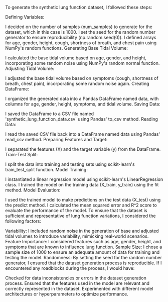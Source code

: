 To generate the synthetic lung function dataset, I followed these steps:

Defining Variables:

I decided on the number of samples (num_samples) to generate for the dataset, which in this case is 1000.
I set the seed for the random number generator to ensure reproducibility (np.random.seed(0)).
I defined arrays for age, gender, height, cough, shortness of breath, and chest pain using NumPy's random functions.
Generating Base Tidal Volume:

I calculated the base tidal volume based on age, gender, and height, incorporating some random noise using NumPy's random normal function.
Adjusting Tidal Volume:

I adjusted the base tidal volume based on symptoms (cough, shortness of breath, chest pain), incorporating some random noise again.
Creating DataFrame:

I organized the generated data into a Pandas DataFrame named data, with columns for age, gender, height, symptoms, and tidal volume.
Saving Data:

I saved the DataFrame to a CSV file named 'synthetic_lung_function_data.csv' using Pandas' to_csv method.
Reading Data:

I read the saved CSV file back into a DataFrame named data using Pandas' read_csv method.
Preparing Features and Target:

I separated the features (X) and the target variable (y) from the DataFrame.
Train-Test Split:

I split the data into training and testing sets using scikit-learn's train_test_split function.
Model Training:

I instantiated a linear regression model using scikit-learn's LinearRegression class.
I trained the model on the training data (X_train, y_train) using the fit method.
Model Evaluation:

I used the trained model to make predictions on the test data (X_test) using the predict method.
I calculated the mean squared error and R^2 score to evaluate the performance of the model.
To ensure that the dataset is sufficient and representative of lung function variations, I considered the following factors:

Variability: I included random noise in the generation of base and adjusted tidal volumes to introduce variability, mimicking real-world scenarios.
Feature Importance: I considered features such as age, gender, height, and symptoms that are known to influence lung function.
Sample Size: I chose a sample size of 1000 to ensure an adequate amount of data for training and testing the model.
Randomness: By setting the seed for the random number generator, I ensured that the dataset generation process is reproducible.
If I encountered any roadblocks during the process, I would have:

Checked for data inconsistencies or errors in the dataset generation process.
Ensured that the features used in the model are relevant and correctly represented in the dataset.
Experimented with different model architectures or hyperparameters to optimize performance.
